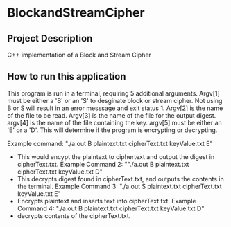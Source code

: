 # BlockandStreamCipher

## Project Description
C++ implementation of a Block and Stream Cipher

## How to run this application
This program is run in a terminal, requiring 5 additional arguments. 
Argv[1] must be either a 'B' or an 'S' to desginate block or stream cipher. Not using B or S will result in an error messsage and exit status 1. 
Argv[2] is the name of the file to be read. 
Argv[3] is the name of the file for the output digest. 
argv[4] is the name of the file containing the key. 
argv[5] must be either an 'E' or a 'D'. This will determine if the program is encrypting or decrypting. 

Example command: "./a.out B plaintext.txt cipherText.txt keyValue.txt E" 
- This would encypt the plaintext to ciphertext and output the digest in cipherText.txt. 
Example Command 2: ""./a.out B plaintext.txt cipherText.txt keyValue.txt D" 
- This decrypts digest found in cipherText.txt, and outputs the contents in the terminal. 
Example Command 3: "./a.out S plaintext.txt cipherText.txt keyValue.txt E"
- Encrypts plaintext and inserts text into cipherText.txt. 
Example Command 4: "./a.out B plaintext.txt cipherText.txt keyValue.txt D" 
 - decrypts contents of the cipherText.txt. 
